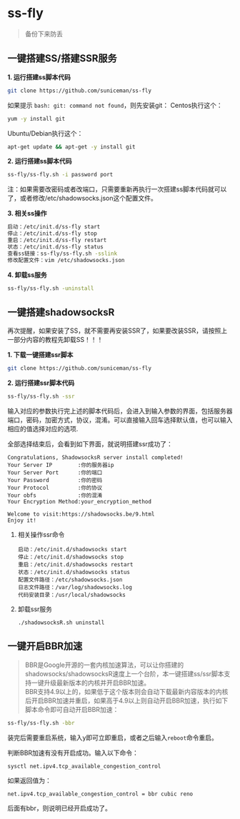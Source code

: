 # ss-fly

> 备份下来防丢

## 一键搭建SS/搭建SSR服务

**1. 运行搭建ss脚本代码**

```bash
git clone https://github.com/suniceman/ss-fly
```

如果提示 `bash: git: command not found`，则先安装git：
Centos执行这个：

```bash
yum -y install git
```

Ubuntu/Debian执行这个：

```bash
apt-get update && apt-get -y install git
```

**2. 运行搭建ss脚本代码**

```bash
ss-fly/ss-fly.sh -i password port
```

注：如果需要改密码或者改端口，只需要重新再执行一次搭建ss脚本代码就可以了，或者修改/etc/shadowsocks.json这个配置文件。  

**3. 相关ss操作**

```bash
启动：/etc/init.d/ss-fly start
停止：/etc/init.d/ss-fly stop
重启：/etc/init.d/ss-fly restart
状态：/etc/init.d/ss-fly status
查看ss链接：ss-fly/ss-fly.sh -sslink
修改配置文件：vim /etc/shadowsocks.json
```

**4. 卸载ss服务**

```bash
ss-fly/ss-fly.sh -uninstall
```

## 一键搭建shadowsocksR

再次提醒，如果安装了SS，就不需要再安装SSR了，如果要改装SSR，请按照上一部分内容的教程先卸载SS！！！

**1. 下载一键搭建ssr脚本**

```bash
git clone https://github.com/suniceman/ss-fly
```

**2. 运行搭建ssr脚本代码**

```bash
ss-fly/ss-fly.sh -ssr
```

输入对应的参数执行完上述的脚本代码后，会进入到输入参数的界面，包括服务器端口，密码，加密方式，协议，混淆。可以直接输入回车选择默认值，也可以输入相应的值选择对应的选项.

全部选择结束后，会看到如下界面，就说明搭建ssr成功了：
```
Congratulations, ShadowsocksR server install completed!
Your Server IP        :你的服务器ip
Your Server Port      :你的端口
Your Password         :你的密码
Your Protocol         :你的协议
Your obfs             :你的混淆
Your Encryption Method:your_encryption_method
 
Welcome to visit:https://shadowsocks.be/9.html
Enjoy it!
```

1. 相关操作ssr命令
    ```
    启动：/etc/init.d/shadowsocks start
    停止：/etc/init.d/shadowsocks stop
    重启：/etc/init.d/shadowsocks restart
    状态：/etc/init.d/shadowsocks status
    配置文件路径：/etc/shadowsocks.json
    日志文件路径：/var/log/shadowsocks.log
    代码安装目录：/usr/local/shadowsocks
    ```

1. 卸载ssr服务
    ```
    ./shadowsocksR.sh uninstall
    ```

## 一键开启BBR加速

> BBR是Google开源的一套内核加速算法，可以让你搭建的shadowsocks/shadowsocksR速度上一个台阶，本一键搭建ss/ssr脚本支持一键升级最新版本的内核并开启BBR加速。<br/>
BBR支持4.9以上的，如果低于这个版本则会自动下载最新内容版本的内核后开启BBR加速并重启，如果高于4.9以上则自动开启BBR加速，执行如下脚本命令即可自动开启BBR加速：

```bash
ss-fly/ss-fly.sh -bbr
```

装完后需要重启系统，输入y即可立即重启，或者之后输入`reboot`命令重启。

判断BBR加速有没有开启成功。输入以下命令：
```
sysctl net.ipv4.tcp_available_congestion_control
```
如果返回值为：
```
net.ipv4.tcp_available_congestion_control = bbr cubic reno
```
后面有bbr，则说明已经开启成功了。

